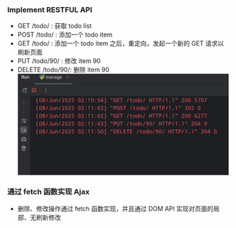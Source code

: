 ### Implement RESTFUL API
 - GET /todo/      : 获取 todo list
 - POST /todo/     : 添加一个 todo item
 - GET /todo/      : 添加一个 todo item 之后，重定向，发起一个新的 GET 请求以刷新页面
 - PUT /todo/90/   : 修改 item 90
 - DELETE /todo/90/: 删除 item 90
![img.png](img.png)

### 通过 fetch 函数实现 Ajax
- 删除、修改操作通过 fetch 函数实现，并且通过 DOM API 实现对页面的局部、无刷新修改

